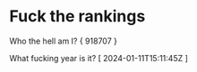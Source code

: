 # Fuck the rankings

Who the hell am I?
{ 918707 }

What fucking year is it?
[ 2024-01-11T15:11:45Z ]
